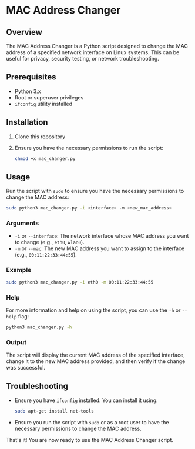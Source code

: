# MAC Address Changer

## Overview

The MAC Address Changer is a Python script designed to change the MAC address of a specified network interface on Linux systems. This can be useful for privacy, security testing, or network troubleshooting.

## Prerequisites

- Python 3.x
- Root or superuser privileges
- `ifconfig` utility installed

## Installation

1. Clone this repository

2. Ensure you have the necessary permissions to run the script:

    ```sh
    chmod +x mac_changer.py
    ```

## Usage

Run the script with `sudo` to ensure you have the necessary permissions to change the MAC address:

```sh
sudo python3 mac_changer.py -i <interface> -m <new_mac_address>
```

### Arguments

- `-i` or `--interface`: The network interface whose MAC address you want to change (e.g., `eth0`, `wlan0`).
- `-m` or `--mac`: The new MAC address you want to assign to the interface (e.g., `00:11:22:33:44:55`).

### Example

```sh
sudo python3 mac_changer.py -i eth0 -m 00:11:22:33:44:55
```

### Help

For more information and help on using the script, you can use the `-h` or `--help` flag:

```sh
python3 mac_changer.py -h
```

### Output

The script will display the current MAC address of the specified interface, change it to the new MAC address provided, and then verify if the change was successful.

## Troubleshooting

- Ensure you have `ifconfig` installed. You can install it using:

    ```sh
    sudo apt-get install net-tools
    ```
- Ensure you run the script with `sudo` or as a root user to have the necessary permissions to change the MAC address.


That's it! You are now ready to use the MAC Address Changer script.

